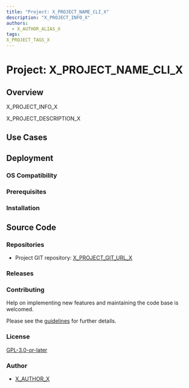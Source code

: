 ```yaml
---
title: "Project: X_PROJECT_NAME_CLI_X"
description: "X_PROJECT_INFO_X"
authors:
  - X_AUTHOR_ALIAS_X
tags:
X_PROJECT_TAGS_X
---
```

# Project: X_PROJECT_NAME_CLI_X

## Overview

X_PROJECT_INFO_X

X_PROJECT_DESCRIPTION_X

## Use Cases

## Deployment

### OS Compatibility

### Prerequisites

### Installation

## Source Code

### Repositories

- Project GIT repository: [X_PROJECT_GIT_URL_X](X_PROJECT_GIT_URL_X)

### Releases

### Contributing

Help on implementing new features and maintaining the code base is welcomed.

Please see the [guidelines](X_PROJECT_GUILDELINES_URL_X) for further details.

### License

[GPL-3.0-or-later](https://www.gnu.org/licenses/gpl-3.0.txt)

### Author

- [X_AUTHOR_X](X_AUTHOR_GIT_URLX)
